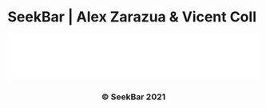# SeekBar | Alex Zarazua & Vicent Coll

<p align="center">

  <a>
    <img src="frontend/src/assets/img/SEEK_BAR_BLANCO.png" alt="Seekbar_logo">
  </a>

  <h3 align="center"><strong>&copy; SeekBar 2021</strong></h3>

</p>

